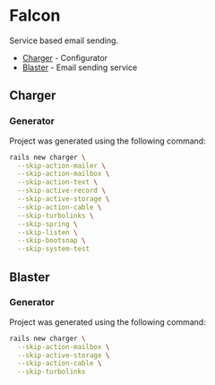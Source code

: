 # Falcon

Service based email sending.

- [Charger](#charger) - Configurator
- [Blaster](#blaster) - Email sending service

## Charger

### Generator

Project was generated using the following command:

```bash
rails new charger \
  --skip-action-mailer \
  --skip-action-mailbox \
  --skip-action-text \
  --skip-active-record \
  --skip-active-storage \
  --skip-action-cable \
  --skip-turbolinks \
  --skip-spring \
  --skip-listen \
  --skip-bootsnap \
  --skip-system-test
```

## Blaster

### Generator

Project was generated using the following command:

```bash
rails new charger \
  --skip-action-mailbox \
  --skip-active-storage \
  --skip-action-cable \
  --skip-turbolinks
```
